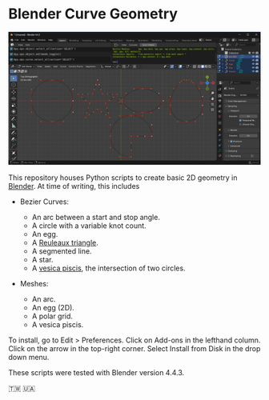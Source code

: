 # Blender Curve Geometry

![Screen Cap](screenCap.png)

This repository houses Python scripts to create basic 2D geometry in [Blender](https://www.blender.org/). At time of writing, this includes

- Bezier Curves:
  - An arc between a start and stop angle.
  - A circle with a variable knot count.
  - An egg.
  - A [Reuleaux triangle](https://en.wikipedia.org/wiki/Reuleaux_triangle).
  - A segmented line.
  - A star.
  - A [vesica piscis](https://en.wikipedia.org/wiki/Vesica_piscis), the intersection of two circles.
  
- Meshes:
  - An arc.
  - An egg (2D).
  - A polar grid.
  - A vesica piscis.

To install, go to Edit > Preferences. Click on Add-ons in the lefthand column. Click on the arrow in the top-right corner. Select Install from Disk in the drop down menu.

These scripts were tested with Blender version 4.4.3.

🇹🇼 🇺🇦